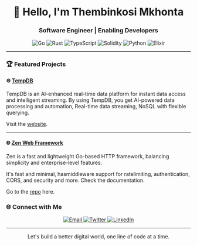 <h1 align="center">👋 Hello, I'm Thembinkosi Mkhonta</h1>
<h3 align="center">Software Engineer | Enabling Developers</h3>

<p align="center">
  <img src="https://img.shields.io/badge/Go-00ADD8?style=for-the-badge&logo=go&logoColor=white" alt="Go">
  <img src="https://img.shields.io/badge/Rust-000000?style=for-the-badge&logo=rust&logoColor=white" alt="Rust">
  <img src="https://img.shields.io/badge/TypeScript-3178C6?style=for-the-badge&logo=typescript&logoColor=white" alt="TypeScript"/>
  <img src="https://img.shields.io/badge/Solidity-363636?style=for-the-badge&logo=solidity&logoColor=white" alt="Solidity">
  <img src="https://img.shields.io/badge/Python-3776AB?style=for-the-badge&logo=python&logoColor=white" alt="Python">
  <img src="https://img.shields.io/badge/Elixir-4B275F?style=for-the-badge&logo=elixir&logoColor=white" alt="Elixir">
</p>

---

### 🏆 Featured Projects

#### ⚙️ [TempDB](beta.tempdb.xyz)

TempDB is an AI-enhanced real-time data platform for instant data access and intelligent streaming. By using TempDB, you get AI-powered data processing and automation, Real-time data streaming, NoSQL with flexible querying.

Visit the [website](https://beta.tempdb.xyz).

---

#### 🌐 [Zen Web Framework](#)

Zen is a fast and lightweight Go-based HTTP framework, balancing simplicity and enterprise-level features.

It's fast and minimal, hasmiddleware support for ratelimiting, authentication, CORS, and security and more. Check the documentation.

Go to the [repo](https://github.com/ThembinkosiThemba/zen) here.

### 🌐 Connect with Me

<p align="center">
  <a href="mailto:thembinkosimkhonta01@gmail.com">
    <img src="https://img.shields.io/badge/Email-D14836?style=for-the-badge&logo=gmail&logoColor=white" alt="Email">
  </a>
  <a href="https://twitter.com/thembinkosi_rs" target="_blank">
    <img src="https://img.shields.io/badge/Twitter-1DA1F2?style=for-the-badge&logo=twitter&logoColor=white" alt="Twitter">
  </a>
  <a href="https://www.linkedin.com/in/thembinkosi-mkhonta-b19812213/" target="_blank">
    <img src="https://img.shields.io/badge/LinkedIn-0077B5?style=for-the-badge&logo=linkedin&logoColor=white" alt="LinkedIn">
  </a>
</p>

<!-- --- -->

<!-- ### 📈 GitHub Stats

<p align="center">
  <img src="https://github-readme-stats.vercel.app/api?username=ThembinkosiThemba&show_icons=true&theme=radical" alt="GitHub Stats">
  <img src="https://github-readme-streak-stats.herokuapp.com?user=ThembinkosiThemba&theme=radical&hide_border=true" alt="GitHub Streak">
</p> -->

---

<p align="center">
  Let's build a better digital world, one line of code at a time.
</p>

